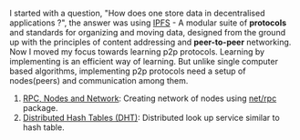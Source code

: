 I started with a question, "How does one store data in decentralised applications ?", the answer was using [IPFS](https://ipfs.tech/) -  A modular suite of **protocols** and standards for organizing and moving data, designed from the ground up with the principles of content addressing and **peer-to-peer** networking. 
Now I moved my focus towards learning p2p protocols. Learning by implementing is an efficient way of learning. But unlike single computer based algorithms, implementing p2p protocols need a setup of nodes(peers) and communication among them.

1. [RPC, Nodes and Network](RPC,%20Nodes%20and%20Network.md): Creating network of nodes using [net/rpc](https://pkg.go.dev/net/rpc) package.
1. [Distributed Hash Tables (DHT)](Distributed%20Hash%20Tables%20%28DHT%29.md): Distributed look up service similar to hash table. 
